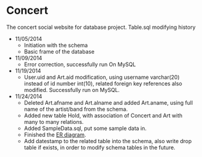 Concert
========

The concert social website for database project.
Table.sql modifying history
* 11/05/2014 
  * Initiation with the schema
  * Basic frame of the database
* 11/09/2014 
  * Error correction, successfully run On MySQL
* 11/19/2014
  * User.uid and Art.aid modification, using username varchar(20) instead of id number int(10), related foreign key references also modified. Successfully run on MySQL.
* 11/24/2014
  * Deleted Art.afname and Art.alname and added Art.aname, using full name of the artist/band from the schema.
  * Added new table Hold, with association of Concert and Art with many to many relations.
  * Added SampleData.sql, put some sample data in.
  * Finished the [ER diagram](https://www.lucidchart.com/documents/edit/187a54c4-6238-45e4-8a26-9d68538fc38c).
  * Add datestamp to the related table into the schema, also write drop table if exists, in order to modify schema tables in the future.
